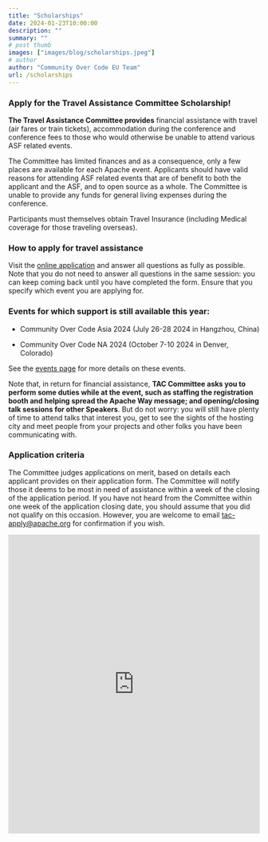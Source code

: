 ```yaml
---
title: "Scholarships"
date: 2024-01-23T10:00:00
description: ""
summary: ""
# post thumb
images: ["images/blog/scholarships.jpeg"]
# author
author: "Community Over Code EU Team"
url: /scholarships
---
```



### Apply for the Travel Assistance Committee Scholarship! 

**The Travel Assistance Committee provides** financial assistance with travel (air fares or train tickets), accommodation during the conference and conference fees to those who would otherwise be unable to attend various ASF related events.

The Committee has limited finances and as a consequence, only a few places are available for each Apache event. Applicants should have valid reasons for attending ASF related events that are of benefit to both the applicant and the ASF, and to open source as a whole. The Committee is unable to provide any funds for general living expenses during the conference.

Participants must themselves obtain Travel Insurance (including Medical coverage for those traveling overseas).

### How to apply for travel assistance 

Visit the [online application](https://tac-apply.apache.org/) and answer all questions as fully as possible. Note that you do not need to answer all questions in the same session: you can keep coming back until you have completed the form. Ensure that you specify which event you are applying for.

### Events for which support is still available this year: 

 * Community Over Code Asia 2024 (July 26-28 2024 in Hangzhou, China)

 * Community Over Code NA 2024 (October 7-10 2024 in Denver, Colorado)

See the [events page](https://tac.apache.org/events/current.html) for more details on these events.

Note that, in return for financial assistance, **TAC Committee asks you to perform some duties while at the event, such as staffing the registration booth and helping spread the Apache Way message; and opening/closing talk sessions for other Speakers**. But do not worry: you will still have plenty of time to attend talks that interest you, get to see the sights of the hosting city and meet people from your projects and other folks you have been communicating with.

### Application criteria 

The Committee judges applications on merit, based on details each applicant provides on their application form. The Committee will notify those it deems to be most in need of assistance within a week of the closing of the application period. If you have not heard from the Committee within one week of the application closing date, you should assume that you did not qualify on this occasion. However, you are welcome to email tac-apply@apache.org for confirmation if you wish. 

<iframe width="100%" height="600" src="https://www.youtube.com/embed/7nY2rlnPISg?si=5n5xUvq3LGlsLBt7" title="YouTube video player" frameborder="0" allow="accelerometer; autoplay; clipboard-write; encrypted-media; gyroscope; picture-in-picture; web-share" allowfullscreen></iframe>

